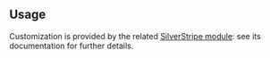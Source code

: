 Usage
-----

Customization is provided by the related [SilverStripe
module](https://github.com/ntd/silverstrap-module): see its documentation for
further details.
